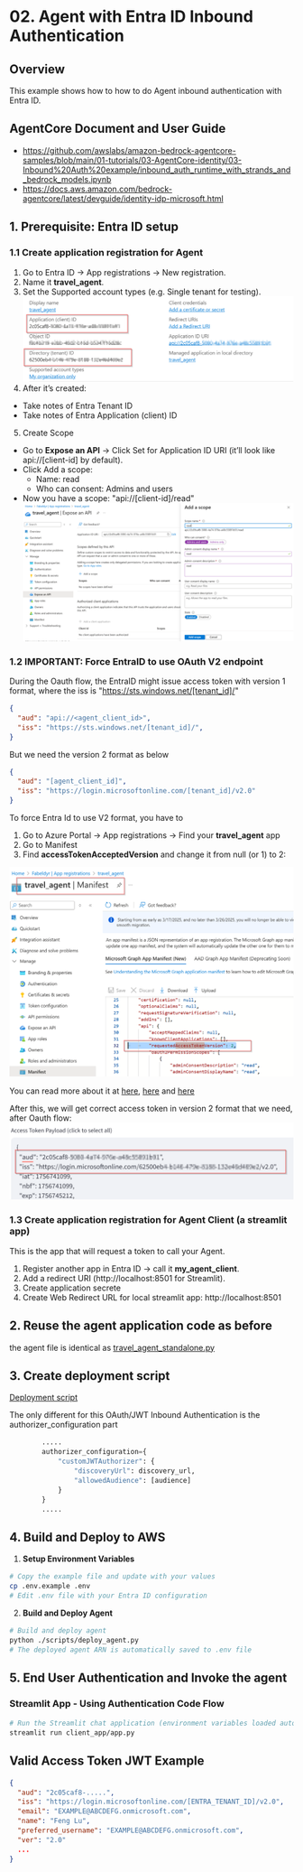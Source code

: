# 02. Agent with Entra ID Inbound Authentication

## Overview

This example shows how to how to do Agent inbound authentication with Entra ID.

## AgentCore Document and User Guide
- https://github.com/awslabs/amazon-bedrock-agentcore-samples/blob/main/01-tutorials/03-AgentCore-identity/03-Inbound%20Auth%20example/inbound_auth_runtime_with_strands_and_bedrock_models.ipynb
- https://docs.aws.amazon.com/bedrock-agentcore/latest/devguide/identity-idp-microsoft.html

## 1. Prerequisite: Entra ID setup

### 1.1 Create application registration for Agent
1. Go to Entra ID → App registrations → New registration.
2. Name it **travel_agent**.
3. Set the Supported account types (e.g. Single tenant for testing).
![Entra ID app](./doc/entra_app_overview.png)
4. After it’s created:
- Take notes of Entra Tenant ID 
- Take notes of Entra Application (client) ID
5. Create Scope
- Go to **Expose an API** → Click Set for Application ID URI (it’ll look like api://[client-id] by default).
- Click Add a scope:
   - Name: read
   - Who can consent: Admins and users
- Now you have a scope: "api://[client-id]/read"
![Create Scope](./doc/create_scope.png)

### 1.2 IMPORTANT: Force EntraID to use OAuth V2 endpoint
During the Oauth flow, the EntraID might issue access token with version 1 format, where the iss is "https://sts.windows.net/[tenant_id]/"
```json
{
  "aud": "api://<agent_client_id>",
  "iss": "https://sts.windows.net/[tenant_id]/",
}
```

But we need the version 2 format as below
```json
{
  "aud": "[agent_client_id]",
  "iss": "https://login.microsoftonline.com/[tenant_id]/v2.0"
}
```

To force Entra Id to use V2 format, you have to 
1. Go to Azure Portal → App registrations → Find your **travel_agent** app
2. Go to Manifest
3. Find **accessTokenAcceptedVersion** and change it from null (or 1) to 2:

![Force to use Entra V2 endpoint](./doc/update_access_token_version.png)

You can read more about it at [here](https://learn.microsoft.com/en-us/entra/identity-platform/access-tokens#token-formats), [here](https://learn.microsoft.com/en-us/entra/identity-platform/reference-app-manifest#accesstokenacceptedversion-attribute) and [here](https://learn.microsoft.com/en-us/entra/identity-platform/reference-microsoft-graph-app-manifest) 

After this, we will get correct access token in version 2 format that we need, after Oauth flow:
![Got correct v2 access token](./doc/v2_access_token.png)


### 1.3 Create application registration for Agent Client (a streamlit app)
This is the app that will request a token to call your Agent.
1. Register another app in Entra ID → call it **my_agent_client**.
2. Add a redirect URI (http://localhost:8501 for Streamlit).
3. Create application secrete 
4. Create Web Redirect URL for local streamlit app: http://localhost:8501


## 2. Reuse the agent application code as before
the agent file is identical as [travel_agent_standalone.py](./travel_agent_standalone.py)

## 3. Create deployment script
[Deployment script](./scripts/deploy_agent.py)

The only different for this OAuth/JWT Inbound Authentication is the authorizer_configuration part
```python
        .....
        authorizer_configuration={
            "customJWTAuthorizer": {
                "discoveryUrl": discovery_url,
                "allowedAudience": [audience]
            }
        }
        .....
```

## 4. Build and Deploy to AWS

1. **Setup Environment Variables**
```bash
# Copy the example file and update with your values
cp .env.example .env
# Edit .env file with your Entra ID configuration
```

2. **Build and Deploy Agent**
```bash
# Build and deploy agent
python ./scripts/deploy_agent.py
# The deployed agent ARN is automatically saved to .env file
```

## 5. End User Authentication and Invoke the agent 

### Streamlit App - Using Authentication Code Flow
```bash
# Run the Streamlit chat application (environment variables loaded automatically)
streamlit run client_app/app.py
```


## Valid Access Token JWT Example
```json
{
  "aud": "2c05caf8-.....",
  "iss": "https://login.microsoftonline.com/[ENTRA_TENANT_ID]/v2.0",
  "email": "EXAMPLE@ABCDEFG.onmicrosoft.com",
  "name": "Feng Lu",
  "preferred_username": "EXAMPLE@ABCDEFG.onmicrosoft.com",
  "ver": "2.0"
  ...
}
```